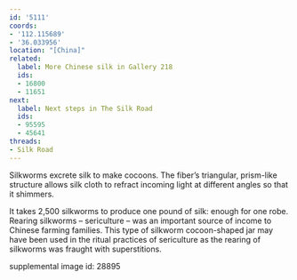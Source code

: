 ```yaml
---
id: '5111'
coords:
- '112.115689'
- '36.033956'
location: "[China]"
related:
  label: More Chinese silk in Gallery 218
  ids:
  - 16800
  - 11651
next:
  label: Next steps in The Silk Road
  ids:
  - 95595
  - 45641
threads:
- Silk Road
---
```


Silkworms excrete silk to make cocoons. The fiber’s triangular, prism-like structure allows silk cloth to refract incoming light at different angles so that it shimmers.

It takes 2,500 silkworms to produce one pound of silk: enough for one robe. Rearing silkworms – sericulture – was an important source of income to Chinese farming families. This type of silkworm cocoon-shaped jar may have been used in the ritual practices of sericulture as the rearing of silkworms was fraught with superstitions.

supplemental image id: 28895
